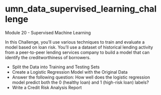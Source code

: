 # umn_data_supervised_learning_challenge
Module 20 - Supervised Machine Learning

In this Challenge, you’ll use various techniques to train and evaluate a model based on loan risk. You’ll use a dataset of historical lending activity from a peer-to-peer lending services company to build a model that can identify the creditworthiness of borrowers.

* Split the Data into Training and Testing Sets
* Create a Logistic Regression Model with the Original Data
* Answer the following question: How well does the logistic regression model predict both the 0 (healthy loan) and 1 (high-risk loan) labels?
* Write a Credit Risk Analysis Report

